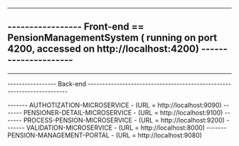 --------------------------------------------------------------------------------------------------------------------------------------------
-----------------    Front-end  ==  PensionManagementSystem ( running on port 4200, accessed on http://localhost:4200) ---------------------
--------------------------------------------------------------------------------------------------------------------------------------------



--------------------------------------------------------------------------------------------------------------------------------------------
-----------------                       Back-end                     -----------------------------------------------------------------------

-------  AUTHOTIZATION-MICROSERVICE -  (URL = http://localhost:9090)
-------  PENSIONER-DETAIL-MICROSERVICE - (URL = http://localhost:9100)
-------  PROCESS-PENSION-MICROSERVICE - (URL = http://localhost:9200)
-------  VALIDATION-MICROSERVICE - (URL = http://localhost:8000)
-------  PENSION-MANAGEMENT-PORTAL - (URL = http://localhost:9080)
